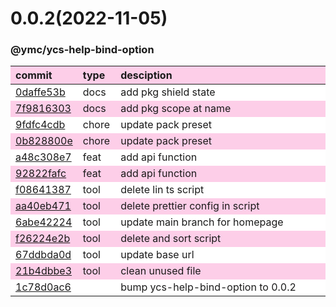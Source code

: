 
<style>
table{display:table;width:100%;}
table th:nth-of-type(1),table th:nth-of-type(2){width:12%;}
tr:nth-child(2n){background-color:#fdcee8;}
tr:nth-child(2n-1){background-color:white;}
th{background-color:#fdcee8;}
</style>


<a name="0.0.2"></a>
# 0.0.2(2022-11-05)
### @ymc/ycs-help-bind-option

<div align="center" style="margin-left: auto;margin-right: auto;background:white;">

commit|type|desciption
:----|:----|:----
[0daffe53b](https://github.com/ymc-github/js-idea/commit/70daffe53b6c859d4f8694ac9be18997df7407c4)|docs|add pkg shield state
[7f9816303](https://github.com/ymc-github/js-idea/commit/17f9816303affed7df6cf9d56cf31f4ee2c7cbd5)|docs|add pkg scope at name
[9fdfc4cdb](https://github.com/ymc-github/js-idea/commit/89fdfc4cdbe66ccc581ebaba915086f77b411358)|chore|update pack preset
[0b828800e](https://github.com/ymc-github/js-idea/commit/50b828800e5f33851935c859740ab02e65426490)|chore|update pack preset
[a48c308e7](https://github.com/ymc-github/js-idea/commit/2a48c308e7edcfe10180b6f8f5d2dcce3cde2dd9)|feat|add api function
[92822fafc](https://github.com/ymc-github/js-idea/commit/292822fafc1228755cb27b767dd6f75c95e98c2e)|feat|add api function
[f08641387](https://github.com/ymc-github/js-idea/commit/3f08641387ecd32711c9fb5f5f05db0b8acb3b0e)|tool|delete lin ts script
[aa40eb471](https://github.com/ymc-github/js-idea/commit/3aa40eb4715bcbdd5b209f7f4f9a82acb8218a9b)|tool|delete prettier config in script
[6abe42224](https://github.com/ymc-github/js-idea/commit/96abe4222412dab55af0638b5d656dff16eaafeb)|tool|update main branch for homepage
[f26224e2b](https://github.com/ymc-github/js-idea/commit/5f26224e2bc70af3b0764c27bff78f5e2f7279bb)|tool|delete and sort script
[67ddbda0d](https://github.com/ymc-github/js-idea/commit/067ddbda0db83ad5f9ca609cc59e33b6aea4a6c0)|tool|update base url
[21b4dbbe3](https://github.com/ymc-github/js-idea/commit/e21b4dbbe3059079889abb52be444ddf5c1c9e3c)|tool|clean unused file
[1c78d0ac6](https://github.com/ymc-github/js-idea/commit/01c78d0ac6e6db7f91648e04f3f27255897ccb84)||bump ycs-help-bind-option to 0.0.2

</div>